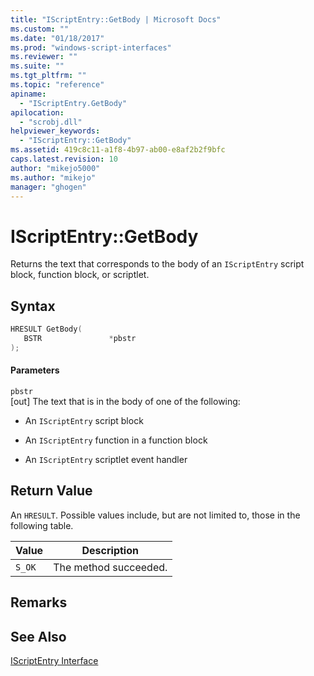 ```yaml
---
title: "IScriptEntry::GetBody | Microsoft Docs"
ms.custom: ""
ms.date: "01/18/2017"
ms.prod: "windows-script-interfaces"
ms.reviewer: ""
ms.suite: ""
ms.tgt_pltfrm: ""
ms.topic: "reference"
apiname: 
  - "IScriptEntry.GetBody"
apilocation: 
  - "scrobj.dll"
helpviewer_keywords: 
  - "IScriptEntry::GetBody"
ms.assetid: 419c8c11-a1f8-4b97-ab00-e8af2b2f9bfc
caps.latest.revision: 10
author: "mikejo5000"
ms.author: "mikejo"
manager: "ghogen"
---
```

# IScriptEntry::GetBody
Returns the text that corresponds to the body of an `IScriptEntry` script block, function block, or scriptlet.  
  
## Syntax  
  
```cpp
HRESULT GetBody(  
   BSTR               *pbstr  
);  
```  
  
#### Parameters  
 `pbstr`  
 [out] The text that is in the body of one of the following:  
  
-   An `IScriptEntry` script block  
  
-   An `IScriptEntry` function in a function block  
  
-   An `IScriptEntry` scriptlet event handler  
  
## Return Value  
 An `HRESULT`. Possible values include, but are not limited to, those in the following table.  
  
|Value|Description|  
|-----------|-----------------|  
|`S_OK`|The method succeeded.|  
  
## Remarks  
  
## See Also  
 [IScriptEntry Interface](../../winscript/reference/iscriptentry-interface.md)